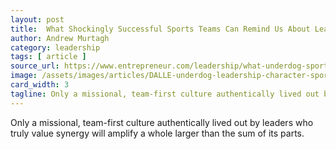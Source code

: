 ```yaml
---
layout: post
title:  What Shockingly Successful Sports Teams Can Remind Us About Leadership
author: Andrew Murtagh
category: leadership
tags: [ article ]
source_url: https://www.entrepreneur.com/leadership/what-underdog-sports-teams-can-remind-us-about-leadership/431104
image: /assets/images/articles/DALLE-underdog-leadership-character-sport-watercolor.png
card_width: 3
tagline: Only a missional, team-first culture authentically lived out by leaders who truly value synergy will amplify a whole larger than the sum of its parts.
---
```


Only a missional, team-first culture authentically lived out by leaders who truly value synergy will amplify a whole larger than the sum of its parts.
